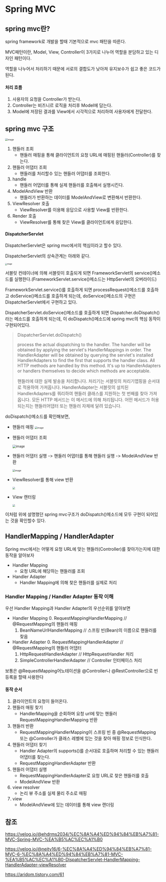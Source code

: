 # Spring MVC



## spring mvc란?

spring framework로 개발을 할때 기본적으로 mvc 패턴을 따른다.

MVC패턴이란, Model, View, Controller이 3가지로 나누어 역할을 분담하고 있는 디자인 패턴이다.

역할을 나누어서 처리하기 때문에 서로의 결합도가 낮아져 유지보수가 쉽고 좋은 코드가 된다.

#### 처리 흐름

1. 사용자의 요청을 Controller가 받는다.
2. Controller는 비즈니르 로직을 처리후 Model에 담는다.
3. Model에 저장된 결과를 View에서 시각적으로 처리하여 사용자에게 전달한다.



## spring mvc 구조

<img src="https://user-images.githubusercontent.com/57162257/152669414-6fc43c1f-1525-4fd5-aee5-e7839eae92f9.png" alt="image" style="zoom:50%;" />

1. 핸들러 조회
   - 핸들러 매핑을 통해 클라이언트의 요청 URL에 매핑된 핸들러(Controller)를 찾는다.
2. 핸들러 어댑터 조회
   - 핸들러를 처리할수 있는 핸들러 어댑터를 조회한다.
3. handle
   - 핸들러 어댑터를 통해 실제 핸들러를 호출해서 실행시킨다.
4. ModelAndView 반환
   - 핸들러가 반환하는 데이터를 ModelAndView로 변환해서 반환한다.
5. ViewResolver 호출
   - ViewResolver를 이용해 응답으로 사용할 View를 반환한다.
6. Render 호출
   - ViewResolver를 통해 찾은 View를 클라이언트에게 응답한다.



#### DispatcherServlet

DispatcherServlet은 spring mvc에서의 핵심이라고 할수 있다.

DispatcherServlet의 상속관계는 아래와 같다.

<img src="https://user-images.githubusercontent.com/57162257/152670876-926447c2-05d9-4de2-9506-8602e2e24166.png" alt="image" style="zoom:40%;" />

서블릿 컨테이너에 의해 서블릿이 호출되게 되면 FrameworkServlet의 service()메소드를 실행한다.(FrameworkServlet.service()메소드는 HttpServlet의 오버라이드)

FrameworkServlet.service()를 호출하게 되면 processRequest()메소드를 호출하고 doService()메소드를 호출하게 되는데, doService()메소드의 구현은 DispatcherServlet에서 구현하고 있다.

DispatcherServlet.doService()메소드를 호출하게 되면 Dispatcher.doDispatch()라는 메소드를 호출하게 되는데, 이 doDispatch()메소드에 spring mvc의 핵심 동작이 구현되어있다.

> DispatcherServlet.doDispatch()
>
> process the actual dispatching to the handler.
> The handler will be obtained by applying the servlet's HandlerMappings in order. The HandlerAdapter will be obtained by querying the servlet's installed HandlerAdapters to find the first that supports the handler class.
> All HTTP methods are handled by this method. It's up to HandlerAdapters or handlers themselves to decide which methods are acceptable.
>
> 핸들러에 대한 실제 발송을 처리합니다.
> 처리기는 서블릿의 처리기맵핑을 순서대로 적용하여 가져옵니다. HandlerAdapter는 서블릿의 설치된 HandlerAdapters를 쿼리하여 핸들러 클래스를 지원하는 첫 번째를 찾아 가져옵니다.
> 모든 HTTP 메서드는 이 메서드에 의해 처리됩니다. 어떤 메서드가 허용되는지는 핸들러어댑터 또는 핸들러 자체에 달려 있습니다.

doDispatch()메소드를 확인해보면,

- 핸들러 매핑
  <img src="https://user-images.githubusercontent.com/57162257/152671063-86a0a3f4-b42b-4fb4-b477-ff74373e40a7.png" alt="image" style="zoom:50%;" />

- 핸들러 어댑터 조회

  <img src = "https://user-images.githubusercontent.com/57162257/152671073-175b7000-3b25-470a-9c82-c7572bf2ed59.png" alt="image" style="zoom:70%;">

- 핸들러 어댑터 실행 -> 핸들러 어댑터를 통해 핸들러 실행 -> ModelAndView 반환

  <img src="https://user-images.githubusercontent.com/57162257/152671087-c6ab9071-7187-450f-8f0a-252d94085e69.png" alt="image" style="zoom:50%;" />

- ViewResolver를 통해 view 반환

  <img src="https://user-images.githubusercontent.com/57162257/152671155-9e3296e0-1bb5-4e1b-adb6-205b70533e31.png" style = "zoom:50%">

- View 랜터링

  <img src="https://user-images.githubusercontent.com/57162257/152671166-d9023b4f-5fdf-4bff-8704-79b942102104.png" style = "zoom:50%">

이처럼 위에 설명했던 spring mvc구조가 doDispatch()메소드에 모두 구현이 되어있는 것을 확인할수 있다.



## HandlerMapping / HandlerAdapter

Spring mvc에서는 어떻게 요청 URL에 맞는 핸들러(Controller)를 찾아가는지에 대한 동작을 알아보자

- Handler Mapping
  - 요청 URL에 해당하는 핸들러를 조회
- Handler Adapter
  - Handler Mapping에 의해 찾은 핸들러를 실제로 처리



### Handler Mapping / Handler Adapter 동작 이해

우선 Handler Mapping과 Handler Adapter의 우선순위를 알아보면

- Handler Mapping
  0. RequestMappingHandlerMapping	// @RequestMapping의 핸들러 매핑
  1. BeanNameUrlHandlerMapping 	// 스프링 빈(Bean)의 이름으로 핸들러를 찾음
- Handler Adapter
  0. RequestMappingHandlerAdapter	// @RequestMapping의 핸들러 어댑터
  1. HttpRequestHandlerAdapter	// HttpRequestHandler 처리	
  2. SimpleControllerHandlerAdapter	// Controller 인터페이스 처리



보통은 @RequestMapping어노테이션을 @Controller나 @RestController으로 빈 등록을 할때 사용한다

#### 동작 순서

1. 클라이언트의 요청이 들어온다.
2. 핸들러 매핑 찾기
   - HandlerMapping을 순회하며 요청 url에 맞는 핸들러 RequestMappingHandlerMapping 반환
3. 핸들러 반환
   - RequestMappingHandlerMapping이 스프링 빈 중 @RequestMapping 또는 @Controller가 클래스 레벨에 있는 것을 찾아 매핑 정보로 인식한다.
4. 핸들러 어댑터 찾기
   - Handler Adapter의 supports()를 순서대로 호출하며 처리할 수 있는 핸들러 어댑터를 찾는다.
   - RequestMappingHandlerAdapter 반환
5. 핸들러 어댑터 실행
   - RequestMappingHandlerAdapter로 요청 URL로 찾은 핸들러를 호출
   - ModelAndView 반환
6. view resolver
   - 논리 뷰 주소를 실제 물리 주소로 매핑
7. view
   - ModelAndView에 있는 데이터를 통해 view 랜더링



## 참조

https://velog.io/@ehdrms2034/%EC%8A%A4%ED%94%84%EB%A7%81-MVC-Spring-MVC-%EA%B5%AC%EC%A1%B0

https://velog.io/@neity16/6-%EC%8A%A4%ED%94%84%EB%A7%81-MVC-6-%EC%8A%A4%ED%94%84%EB%A7%81-MVC-%EA%B5%AC%EC%A1%B0-DispatcherServlet-HandlerMapping-HandlerAdapter-viewResolver

https://aridom.tistory.com/61